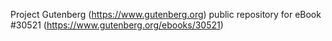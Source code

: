 Project Gutenberg (https://www.gutenberg.org) public repository for eBook #30521 (https://www.gutenberg.org/ebooks/30521)
